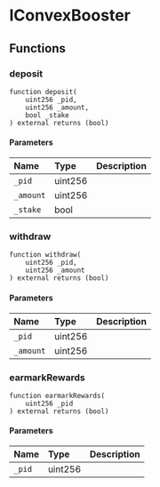 # IConvexBooster

## Functions

### deposit

```solidity
function deposit(
    uint256 _pid,
    uint256 _amount,
    bool _stake
) external returns (bool)
```

#### Parameters

| Name | Type | Description |
| :--- | :--- | :---------- |
| `_pid` | uint256 |  |
| `_amount` | uint256 |  |
| `_stake` | bool |  |

### withdraw

```solidity
function withdraw(
    uint256 _pid,
    uint256 _amount
) external returns (bool)
```

#### Parameters

| Name | Type | Description |
| :--- | :--- | :---------- |
| `_pid` | uint256 |  |
| `_amount` | uint256 |  |

### earmarkRewards

```solidity
function earmarkRewards(
    uint256 _pid
) external returns (bool)
```

#### Parameters

| Name | Type | Description |
| :--- | :--- | :---------- |
| `_pid` | uint256 |  |

